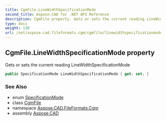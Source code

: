 ```yaml
---
title: CgmFile.LineWidthSpecificationMode
second_title: Aspose.CAD for .NET API Reference
description: CgmFile property. Gets or sets the current reading LineWidthSpecificationMode
type: docs
weight: 130
url: /net/aspose.cad.fileformats.cgm/cgmfile/linewidthspecificationmode/
---
```

## CgmFile.LineWidthSpecificationMode property

Gets or sets the current reading LineWidthSpecificationMode

```csharp
public SpecificationMode LineWidthSpecificationMode { get; set; }
```

### See Also

* enum [SpecificationMode](../../../aspose.cad.fileformats.cgm.enums/specificationmode/)
* class [CgmFile](../)
* namespace [Aspose.CAD.FileFormats.Cgm](../../cgmfile/)
* assembly [Aspose.CAD](../../../)


